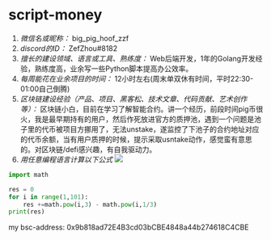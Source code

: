 # script-money

1. *微信名或昵称：* big_pig_hoof_zzf
2. *discord的ID：* ZefZhou#8182
3. *擅长的建设领域、语言或工具、熟练度：* Web后端开发，1年的Golang开发经验，熟练度高，业余写一些Python脚本提高办公效率。
4. *每周能花在业余项目的时间：* 12小时左右(周末单双休有时间，平时22:30-01:00自己倒腾)
5. *区块链建设经验（产品、项目、黑客松、技术文章、代码贡献、艺术创作等）：* 区块链小白，目前在学习了解智能合约。讲一个经历，前段时间pig币很火，我是最早期持有的用户，然后作死放进官方的质押池，遇到一个问题是池子里的代币被项目方挪用了，无法unstake，遂监控了下池子的合约地址对应的代币余额，当有用户质押的时候，提示采取usntake动作，感觉蛮有意思的。对区块链/defi感兴趣，有自我驱动力。
6. *用任意编程语言计算以下公式*
![](https://latex.codecogs.com/svg.image?\sum_{n=1}^{100}\left&space;(n^{3}-\sqrt[3]{n}&space;\right&space;))

```python
import math

res = 0
for i in range(1,101):
    res +=math.pow(i,3) - math.pow(i,1/3)
print(res)
```

my bsc-address: 0x9b818ad72E4B3cd03bCBE4848a44b274618C4CBE
